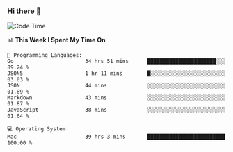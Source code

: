 ### Hi there 👋

<!--
**CrazyCollin/crazycollin** is a ✨ _special_ ✨ repository because its `README.md` (this file) appears on your GitHub profile.

Here are some ideas to get you started:

- 🔭 I’m currently working on ...
- 🌱 I’m currently learning ...
- 👯 I’m looking to collaborate on ...
- 🤔 I’m looking for help with ...
- 💬 Ask me about ...
- 📫 How to reach me: ...
- 😄 Pronouns: ...
- ⚡ Fun fact: ...
-->

<!--START_SECTION:waka-->
![Code Time](http://img.shields.io/badge/Code%20Time-4%2C778%20hrs%204%20mins-blue)

📊 **This Week I Spent My Time On** 

```text
💬 Programming Languages: 
Go                       34 hrs 51 mins      ██████████████████████░░░   89.24 % 
JSON5                    1 hr 11 mins        █░░░░░░░░░░░░░░░░░░░░░░░░   03.03 % 
JSON                     44 mins             ░░░░░░░░░░░░░░░░░░░░░░░░░   01.89 % 
Markdown                 43 mins             ░░░░░░░░░░░░░░░░░░░░░░░░░   01.87 % 
JavaScript               38 mins             ░░░░░░░░░░░░░░░░░░░░░░░░░   01.64 % 

💻 Operating System: 
Mac                      39 hrs 3 mins       █████████████████████████   100.00 % 
```


<!--END_SECTION:waka-->
